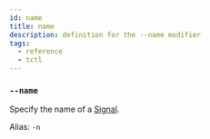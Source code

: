 ```yaml
---
id: name
title: name
description: definition for the --name modifier
tags:
  - reference
  - tctl
---
```


### `--name`

Specify the name of a [Signal](/concepts/what-is-a-signal).

Alias: `-n`

